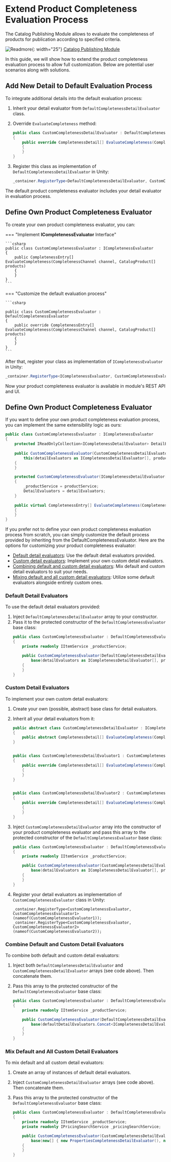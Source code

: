 # Extend Product Completeness Evaluation Process

The Catalog Publishing Module allows to evaluate the completeness of products for publication according to specified criteria. 

![Readmore](media/readmore.png){: width="25"} [Catalog Publishing Module](../../../user-guide/catalog-publishing/overview)

In this guide, we will show how to extend the product completeness evaluation process to allow full customization. Below are potential user scenarios along with solutions.

## Add New Detail to Default Evaluation Process

To integrate additional details into the default evaluation process:

1. Inherit your detail evaluator from `DefaultCompletenessDetailEvaluator` class.
1. Override `EvaluateCompleteness` method:

    ```csharp
    public class CustomCompletenessDetailEvaluator : DefaultCompletenessDetailEvaluator
    {
        public override CompletenessDetail[] EvaluateCompleteness(CompletenessChannel channel, CatalogProduct[] products)
        {
        }
    }
    ```

1. Register this class as implementation of `DefaultCompletenessDetailEvaluator` in Unity:

    ```csharp
    _container.RegisterType<DefaultCompletenessDetailEvaluator, CustomCompletenessDetailEvaluator>(nameof(CustomCompletenessDetailEvaluator));
    ```

The default product completeness evaluator includes your detail evaluator in evaluation process.

## Define Own Product Completeness Evaluator

To create your own product completeness evaluator, you can:

=== "Implement **ICompletenessEvaluator** Interface"

    ```csharp
    public class CustomCompletenessEvaluator : ICompletenessEvaluator
    {
        public CompletenessEntry[] EvaluateCompleteness(CompletenessChannel channel, CatalogProduct[] products)
        {
        }
    }
    ```

=== "Customize the default evaluation process"

    ```csharp

    public class CustomCompletenessEvaluator : DefaultCompletenessEvaluator
    {
        public override CompletenessEntry[] EvaluateCompleteness(CompletenessChannel channel, CatalogProduct[] products)
        {
        }
    }
    ```

After that, register your class as implementation of `ICompletenessEvaluator` in Unity:

```csharp
_container.RegisterType<ICompletenessEvaluator, CustomCompletenessEvaluator>(nameof(CustomCompletenessEvaluator));
```

Now your product completeness evaluator is available in module's REST API and UI.


## Define Own Product Completeness Evaluator

If you want to define your own product completeness evaluation process, you can implement the same extensibility logic as ours:

```csharp
public class CustomCompletenessEvaluator : ICompletenessEvaluator
{
    protected IReadOnlyCollection<ICompletenessDetailEvaluator> DetailEvaluators { get; }
        
    public CustomCompletenessEvaluator(CustomCompletenessDetailEvaluator[] detailEvaluators, IItemService productService) :
        this(detailEvaluators as ICompletenessDetailEvaluator[], productService)
    {
    }

    protected CustomCompletenessEvaluator(ICompletenessDetailEvaluator[] detailEvaluators, IItemService productService)
    {
        _productService = productService;
        DetailEvaluators = detailEvaluators;
    }
        
    public virtual CompletenessEntry[] EvaluateCompleteness(CompletenessChannel channel, CatalogProduct[] products)
    {
    }
}
```

If you prefer not to define your own product completeness evaluation process from scratch, you can simply customize the default process provided by inheriting from the DefaultCompletenessEvaluator. Here are the options for customizing your product completeness evaluator:

* [Default detail evaluators](product-completeness-evaluator.md#default-detail-evaluators): Use the default detail evaluators provided.
* [Custom detail evaluators](product-completeness-evaluator.md#custom-detail-evaluators): Implement your own custom detail evaluators.
* [Combining default and custom detail evaluators](product-completeness-evaluator.md#combining-default-and-custom-detail-evaluators): Mix default and custom detail evaluators to suit your needs.
* [Mixing default and all custom detail evaluators](product-completeness-evaluator.md#mixing-default-and-all-custom-detail-evaluators): Utilize some default evaluators alongside entirely custom ones.

### Default Detail Evaluators

To use the default detail evaluators provided:

1. Inject `DefaultCompletenessDetailEvaluator` array to your constructor.
1. Pass it to the protected constructor of the `DefaultCompletenessEvaluator` base class:
    ```csharp
    public class CustomCompletenessEvaluator : DefaultCompletenessEvaluator
    {
        private readonly IItemService _productService;

        public CustomCompletenessEvaluator(DefaultCompletenessDetailEvaluator[] detailEvaluators, IItemService productService) :
            base(detailEvaluators as ICompletenessDetailEvaluator[], productService)
        {
        }
    }
    ```

### Custom Detail Evaluators

To implement your own custom detail evaluators:

1. Create your own (possible, abstract) base class for detail evaluators.
1. Inherit all your detail evaluators from it:
    ```csharp
    public abstract class CustomCompletenessDetailEvaluator : ICompletenessDetailEvaluator
    {
        public abstract CompletenessDetail[] EvaluateCompleteness(CompletenessChannel channel, CatalogProduct[] products);
    }


    public class CustomCompletenessDetailEvaluator1 : CustomCompletenessDetailEvaluator
    {
        public override CompletenessDetail[] EvaluateCompleteness(CompletenessChannel channel, CatalogProduct[] products)
        {
        }
    }


    public class CustomCompletenessDetailEvaluator2 : CustomCompletenessDetailEvaluator
    {
        public override CompletenessDetail[] EvaluateCompleteness(CompletenessChannel channel, CatalogProduct[] products)
        {
        }
    }
    ```
1. Inject `CustomCompletenessDetailEvaluator` array into the constructor of your product completeness evaluator and pass this array to the protected constructor of the `DefaultCompletenessEvaluator` base class:
    ```csharp
    public class CustomCompletenessEvaluator : DefaultCompletenessEvaluator
    {
        private readonly IItemService _productService;

        public CustomCompletenessEvaluator(CustomCompletenessDetailEvaluator[] detailEvaluators, IItemService productService) :
            base(detailEvaluators as ICompletenessDetailEvaluator[], productService)
        {
        }
    }
    ```

1. Register your detail evaluators as implementation of `CustomCompletenessEvaluator` class in Unity:
    ```
    _container.RegisterType<CustomCompletenessEvaluator, CustomCompletenessEvaluator1>(nameof(CustomCompletenessEvaluator1));
    _container.RegisterType<CustomCompletenessEvaluator, CustomCompletenessEvaluator2>(nameof(CustomCompletenessEvaluator2));
    ```

### Combine Default and Custom Detail Evaluators

To combine both default and custom detail evaluators:

1. Inject both `DefaultCompletenessDetailEvaluator` and `CustomCompletenessDetailEvaluator` arrays (see code above). Then concatenate them. 
1. Pass this array to the protected constructor of the `DefaultCompletenessEvaluator` base class:

    ```csharp
    public class CustomCompletenessEvaluator : DefaultCompletenessEvaluator
    {
        private readonly IItemService _productService;

        public CustomCompletenessEvaluator(DefaultCompletenessDetailEvaluator[] defaultDetailEvaluators, CustomCompletenessDetailEvaluator[] customDetailEvaluators, IItemService productService) :
            base(defaultDetailEvaluators.Concat<ICompletenessDetailEvaluator>(customDetailEvaluators).ToArray(), productService)
        {
        }
    }
    ```

### Mix Default and All Custom Detail Evaluators

To mix default and all custom detail evaluators:

1. Create an array of instances of default detail evaluators.
1. Inject `CustomCompletenessDetailEvaluator` arrays (see code above). Then concatenate them.
1. Pass this array to the protected constructor of the `DefaultCompletenessEvaluator` base class:

    ```csharp
    public class CustomCompletenessEvaluator : DefaultCompletenessEvaluator
    {
        private readonly IItemService _productService;
        private readonly IPricingSearchService _pricingSearchService;

        public CustomCompletenessEvaluator(CustomCompletenessDetailEvaluator[] detailEvaluators, IItemService productService, IPricingSearchService pricingSearchService) :
            base(new[] { new PropertiesCompletenessDetailEvaluator(), new PricesCompletenessDetailEvaluator(pricingSearchService) }.Concat<ICompletenessDetailEvaluator>(customDetailEvaluators).ToArray(), productService)
        {
        }
    }
    ```